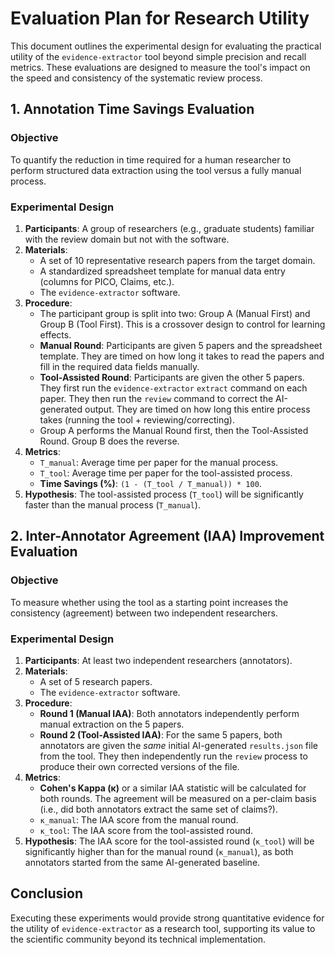 # Evaluation Plan for Research Utility

This document outlines the experimental design for evaluating the practical utility of the `evidence-extractor` tool beyond simple precision and recall metrics. These evaluations are designed to measure the tool's impact on the speed and consistency of the systematic review process.

## 1. Annotation Time Savings Evaluation

### Objective
To quantify the reduction in time required for a human researcher to perform structured data extraction using the tool versus a fully manual process.

### Experimental Design

1.  **Participants**: A group of researchers (e.g., graduate students) familiar with the review domain but not with the software.
2.  **Materials**:
    *   A set of 10 representative research papers from the target domain.
    *   A standardized spreadsheet template for manual data entry (columns for PICO, Claims, etc.).
    *   The `evidence-extractor` software.
3.  **Procedure**:
    *   The participant group is split into two: Group A (Manual First) and Group B (Tool First). This is a crossover design to control for learning effects.
    *   **Manual Round**: Participants are given 5 papers and the spreadsheet template. They are timed on how long it takes to read the papers and fill in the required data fields manually.
    *   **Tool-Assisted Round**: Participants are given the other 5 papers. They first run the `evidence-extractor` `extract` command on each paper. They then run the `review` command to correct the AI-generated output. They are timed on how long this entire process takes (running the tool + reviewing/correcting).
    *   Group A performs the Manual Round first, then the Tool-Assisted Round. Group B does the reverse.
4.  **Metrics**:
    *   `T_manual`: Average time per paper for the manual process.
    *   `T_tool`: Average time per paper for the tool-assisted process.
    *   **Time Savings (%)**: `(1 - (T_tool / T_manual)) * 100`.
5.  **Hypothesis**: The tool-assisted process (`T_tool`) will be significantly faster than the manual process (`T_manual`).

## 2. Inter-Annotator Agreement (IAA) Improvement Evaluation

### Objective
To measure whether using the tool as a starting point increases the consistency (agreement) between two independent researchers.

### Experimental Design

1.  **Participants**: At least two independent researchers (annotators).
2.  **Materials**:
    *   A set of 5 research papers.
    *   The `evidence-extractor` software.
3.  **Procedure**:
    *   **Round 1 (Manual IAA)**: Both annotators independently perform manual extraction on the 5 papers.
    *   **Round 2 (Tool-Assisted IAA)**: For the same 5 papers, both annotators are given the *same* initial AI-generated `results.json` file from the tool. They then independently run the `review` process to produce their own corrected versions of the file.
4.  **Metrics**:
    *   **Cohen's Kappa (κ)** or a similar IAA statistic will be calculated for both rounds. The agreement will be measured on a per-claim basis (i.e., did both annotators extract the same set of claims?).
    *   `κ_manual`: The IAA score from the manual round.
    *   `κ_tool`: The IAA score from the tool-assisted round.
5.  **Hypothesis**: The IAA score for the tool-assisted round (`κ_tool`) will be significantly higher than for the manual round (`κ_manual`), as both annotators started from the same AI-generated baseline.

## Conclusion

Executing these experiments would provide strong quantitative evidence for the utility of `evidence-extractor` as a research tool, supporting its value to the scientific community beyond its technical implementation.